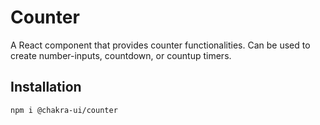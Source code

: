 # Counter

A React component that provides counter functionalities. Can be used to create
number-inputs, countdown, or countup timers.

## Installation

```sh
npm i @chakra-ui/counter
```
